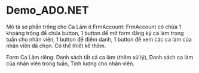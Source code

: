 # Demo_ADO.NET

Mô tả sơ phần trống cho Ca Làm ở FrmAccount: FrmAccount có chừa 1 khoảng trống để chứa button, 1 button để mở form đăng ký ca làm trong tuần cho nhân viên, 1 button để điểm danh, 1 button để xem các ca làm của nhân viên đã chọn. Có thể thiết kế thêm.

Form Ca Làm riêng: Danh sách tất cả ca làm (thêm xử lý), Danh sách ca làm của nhân viên trong tuần, Tính lương cho nhân viên.
